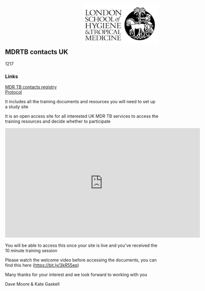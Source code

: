 <img align="right" src="img/lshtm_logo.jpeg">


<br/><br/>
<br/><br/>
<br/><br/>


## MDRTB contacts UK 
1217
### Links
[MDR TB contacts registry](https://mdrtb-contacts.lshtm.ac.uk/)  
[Protocol](/protocol/MDRTBcontactsRegistry_Protocol.pdf)




It includes all the training documents and resources you will need to set up a study site

It is an open access site for all interested UK MDR TB services to access the training resources and decide whether to participate

<iframe title="vimeo-player" src="https://player.vimeo.com/video/647248714?h=fb0c53afa1" width="640" height="360" frameborder="0" allowfullscreen></iframe>


You will be able to access this once your site is live and you've received the 10 minute training session

Please watch the welcome video before accessing the documents, you can find this here (https://bit.ly/3kR55ep)

Many thanks for your interest and we look forward to working with you

Dave Moore & Kate Gaskell
